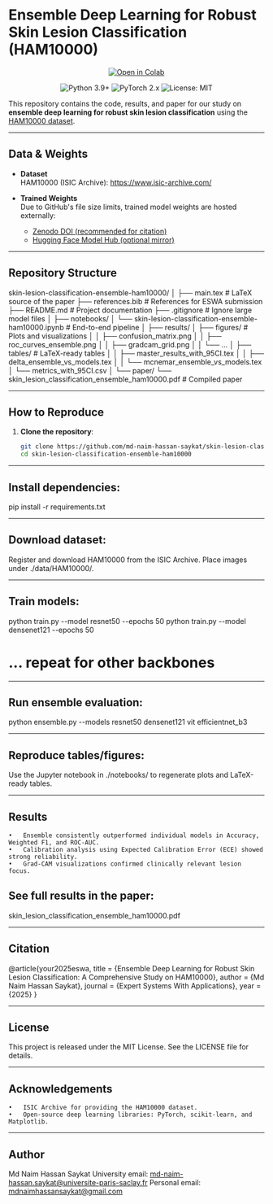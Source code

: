 # Ensemble Deep Learning for Robust Skin Lesion Classification (HAM10000)

<p align="center">
  <a href="https://colab.research.google.com/github/md-naim-hassan-saykat/skin-lesion-classification-ensemble-ham10000/blob/main/skin-lesion-classification-ensemble-ham10000.ipynb">
    <img src="https://colab.research.google.com/assets/colab-badge.svg" alt="Open in Colab">
  </a>
</p>

<p align="center">
  <img src="https://img.shields.io/badge/Python-3.9%2B-blue" alt="Python 3.9+">
  <img src="https://img.shields.io/badge/PyTorch-2.x-red" alt="PyTorch 2.x">
  <img src="https://img.shields.io/badge/License-MIT-green" alt="License: MIT">
</p>

This repository contains the code, results, and paper for our study on **ensemble deep learning for robust skin lesion classification** using the [HAM10000 dataset](https://www.isic-archive.com/).

---

## Data & Weights

- **Dataset**  
  HAM10000 (ISIC Archive): https://www.isic-archive.com/

- **Trained Weights**  
  Due to GitHub's file size limits, trained model weights are hosted externally:  
  - [Zenodo DOI (recommended for citation)](https://doi.org/xxxx)  
  - [Hugging Face Model Hub (optional mirror)](https://huggingface.co/xxxx)

---

## Repository Structure

skin-lesion-classification-ensemble-ham10000/
│
├── main.tex                         # LaTeX source of the paper
├── references.bib                   # References for ESWA submission
├── README.md                        # Project documentation
├── .gitignore                       # Ignore large model files
│
├── notebooks/
│   └── skin-lesion-classification-ensemble-ham10000.ipynb   # End-to-end pipeline
│
├── results/
│   ├── figures/                     # Plots and visualizations
│   │   ├── confusion_matrix.png
│   │   ├── roc_curves_ensemble.png
│   │   ├── gradcam_grid.png
│   │   └── …
│   ├── tables/                      # LaTeX-ready tables
│   │   ├── master_results_with_95CI.tex
│   │   ├── delta_ensemble_vs_models.tex
│   │   └── mcnemar_ensemble_vs_models.tex
│   └── metrics_with_95CI.csv
│
└── paper/
└── skin_lesion_classification_ensemble_ham10000.pdf     # Compiled paper

---

## How to Reproduce

1. **Clone the repository**:
   ```bash
   git clone https://github.com/md-naim-hassan-saykat/skin-lesion-classification-ensemble-ham10000.git
   cd skin-lesion-classification-ensemble-ham10000

---

## Install dependencies:
pip install -r requirements.txt

---

## Download dataset:
Register and download HAM10000 from the ISIC Archive.
Place images under ./data/HAM10000/.

---

## Train models:
python train.py --model resnet50 --epochs 50
python train.py --model densenet121 --epochs 50
# ... repeat for other backbones

---

## Run ensemble evaluation:
python ensemble.py --models resnet50 densenet121 vit efficientnet_b3

---

## 	Reproduce tables/figures:
Use the Jupyter notebook in ./notebooks/ to regenerate plots and LaTeX-ready tables.

---

## Results
	•	Ensemble consistently outperformed individual models in Accuracy, Weighted F1, and ROC-AUC.
	•	Calibration analysis using Expected Calibration Error (ECE) showed strong reliability.
	•	Grad-CAM visualizations confirmed clinically relevant lesion focus.

## See full results in the paper:
skin_lesion_classification_ensemble_ham10000.pdf

---

## Citation
@article{your2025eswa,
  title   = {Ensemble Deep Learning for Robust Skin Lesion Classification: A Comprehensive Study on HAM10000},
  author  = {Md Naim Hassan Saykat},
  journal = {Expert Systems With Applications},
  year    = {2025}
}

---

## License
This project is released under the MIT License.
See the LICENSE file for details.

---

## Acknowledgements
	•	ISIC Archive for providing the HAM10000 dataset.
	•	Open-source deep learning libraries: PyTorch, scikit-learn, and Matplotlib.

 ---

 ## Author

Md Naim Hassan Saykat
University email: md-naim-hassan.saykat@universite-paris-saclay.fr
Personal email: mdnaimhassansaykat@gmail.com
